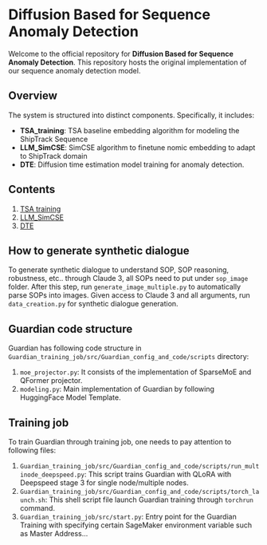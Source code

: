 # Diffusion Based for Sequence Anomaly Detection

Welcome to the official repository for **Diffusion Based for Sequence Anomaly Detection**. This repository hosts the original implementation of our sequence anomaly detection model.

## Overview

The system is structured into distinct components. Specifically, it includes:

- **TSA_training**: TSA baseline embedding algorithm for modeling the ShipTrack Sequence
- **LLM_SimCSE**: SimCSE algorithm to finetune nomic embedding to adapt to ShipTrack domain
- **DTE**: Diffusion time estimation model training for anomaly detection.


## Contents

1. [TSA training](#TSA-training)
2. [LLM_SimCSE](#LLM-SimCSE)
3. [DTE](#DTE)

## How to generate synthetic dialogue

To generate synthetic dialogue to understand SOP, SOP reasoning, robustness, etc.. through Claude 3, all SOPs need to put under `sop_image` folder. After this step, run `generate_image_multiple.py` to automatically parse SOPs into images. Given access to Claude 3 and all arguments, run `data_creation.py` for synthetic dialogue generation.

## Guardian code structure

Guardian has following code structure in `Guardian_training_job/src/Guardian_config_and_code/scripts` directory:
1. `moe_projector.py`: It consists of the implementation of SparseMoE and QFormer projector.
2. `modeling.py`: Main implementation of Guardian by following HuggingFace Model Template. 

## Training job

To train Guardian through training job, one needs to pay attention to following files:

1. `Guardian_training_job/src/Guardian_config_and_code/scripts/run_multinode_deepspeed.py`: This script trains Guardian with QLoRA with Deepspeed stage 3 for single node/multiple nodes.
2. `Guardian_training_job/src/Guardian_config_and_code/scripts/torch_launch.sh`: This shell script file launch Guardian training through  `torchrun` command.
3. `Guardian_training_job/src/start.py`: Entry point for the Guardian Training with specifying certain SageMaker environment variable such as Master Address...
